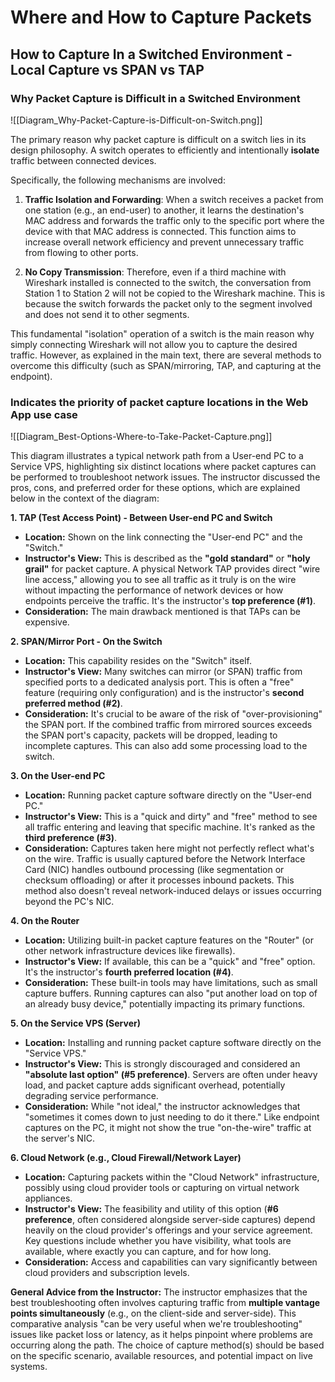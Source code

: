 # Where and How to Capture Packets

## How to Capture In a Switched Environment - Local Capture vs SPAN vs TAP

### Why Packet Capture is Difficult in a Switched Environment

![[Diagram_Why-Packet-Capture-is-Difficult-on-Switch.png]]

The primary reason why packet capture is difficult on a switch lies in its design philosophy. A switch operates to efficiently and intentionally **isolate** traffic between connected devices.

Specifically, the following mechanisms are involved:

1.  **Traffic Isolation and Forwarding**: When a switch receives a packet from one station (e.g., an end-user) to another, it learns the destination's MAC address and forwards the traffic only to the specific port where the device with that MAC address is connected. This function aims to increase overall network efficiency and prevent unnecessary traffic from flowing to other ports.

2.  **No Copy Transmission**: Therefore, even if a third machine with Wireshark installed is connected to the switch, the conversation from Station 1 to Station 2 will not be copied to the Wireshark machine. This is because the switch forwards the packet only to the segment involved and does not send it to other segments.

This fundamental "isolation" operation of a switch is the main reason why simply connecting Wireshark will not allow you to capture the desired traffic. However, as explained in the main text, there are several methods to overcome this difficulty (such as SPAN/mirroring, TAP, and capturing at the endpoint).

### Indicates the priority of packet capture locations in the Web App use case

![[Diagram_Best-Options-Where-to-Take-Packet-Capture.png]]

This diagram illustrates a typical network path from a User-end PC to a Service VPS, highlighting six distinct locations where packet captures can be performed to troubleshoot network issues. The instructor discussed the pros, cons, and preferred order for these options, which are explained below in the context of the diagram:

**1. TAP (Test Access Point) - Between User-end PC and Switch**
* **Location:** Shown on the link connecting the "User-end PC" and the "Switch."
* **Instructor's View:** This is described as the **"gold standard"** or **"holy grail"** for packet capture. A physical Network TAP provides direct "wire line access," allowing you to see all traffic as it truly is on the wire without impacting the performance of network devices or how endpoints perceive the traffic. It's the instructor's **top preference (#1)**.
* **Consideration:** The main drawback mentioned is that TAPs can be expensive.

**2. SPAN/Mirror Port - On the Switch**
* **Location:** This capability resides on the "Switch" itself.
* **Instructor's View:** Many switches can mirror (or SPAN) traffic from specified ports to a dedicated analysis port. This is often a "free" feature (requiring only configuration) and is the instructor's **second preferred method (#2)**.
* **Consideration:** It's crucial to be aware of the risk of "over-provisioning" the SPAN port. If the combined traffic from mirrored sources exceeds the SPAN port's capacity, packets will be dropped, leading to incomplete captures. This can also add some processing load to the switch.

**3. On the User-end PC**
* **Location:** Running packet capture software directly on the "User-end PC."
* **Instructor's View:** This is a "quick and dirty" and "free" method to see all traffic entering and leaving that specific machine. It's ranked as the **third preference (#3)**.
* **Consideration:** Captures taken here might not perfectly reflect what's on the wire. Traffic is usually captured before the Network Interface Card (NIC) handles outbound processing (like segmentation or checksum offloading) or after it processes inbound packets. This method also doesn't reveal network-induced delays or issues occurring beyond the PC's NIC.

**4. On the Router**
* **Location:** Utilizing built-in packet capture features on the "Router" (or other network infrastructure devices like firewalls).
* **Instructor's View:** If available, this can be a "quick" and "free" option. It's the instructor's **fourth preferred location (#4)**.
* **Consideration:** These built-in tools may have limitations, such as small capture buffers. Running captures can also "put another load on top of an already busy device," potentially impacting its primary functions.

**5. On the Service VPS (Server)**
* **Location:** Installing and running packet capture software directly on the "Service VPS."
* **Instructor's View:** This is strongly discouraged and considered an **"absolute last option" (#5 preference)**. Servers are often under heavy load, and packet capture adds significant overhead, potentially degrading service performance.
* **Consideration:** While "not ideal," the instructor acknowledges that "sometimes it comes down to just needing to do it there." Like endpoint captures on the PC, it might not show the true "on-the-wire" traffic at the server's NIC.

**6. Cloud Network (e.g., Cloud Firewall/Network Layer)**
* **Location:** Capturing packets within the "Cloud Network" infrastructure, possibly using cloud provider tools or capturing on virtual network appliances.
* **Instructor's View:** The feasibility and utility of this option (**#6 preference**, often considered alongside server-side captures) depend heavily on the cloud provider's offerings and your service agreement. Key questions include whether you have visibility, what tools are available, where exactly you can capture, and for how long.
* **Consideration:** Access and capabilities can vary significantly between cloud providers and subscription levels.

**General Advice from the Instructor:**
The instructor emphasizes that the best troubleshooting often involves capturing traffic from **multiple vantage points simultaneously** (e.g., on the client-side and server-side). This comparative analysis "can be very useful when we're troubleshooting" issues like packet loss or latency, as it helps pinpoint where problems are occurring along the path. The choice of capture method(s) should be based on the specific scenario, available resources, and potential impact on live systems.